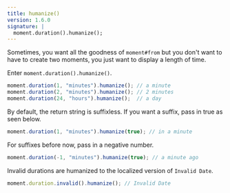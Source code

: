 ```yaml
---
title: humanize()
version: 1.6.0
signature: |
  moment.duration().humanize();
---
```



Sometimes, you want all the goodness of `moment#from` but you don't want to have to create two moments, you just want to display a length of time.

Enter `moment.duration().humanize()`.

```javascript
moment.duration(1, "minutes").humanize(); // a minute
moment.duration(2, "minutes").humanize(); // 2 minutes
moment.duration(24, "hours").humanize();  // a day
```

By default, the return string is suffixless. If you want a suffix, pass in true as seen below.

```javascript
moment.duration(1, "minutes").humanize(true); // in a minute
```

For suffixes before now, pass in a negative number.

```javascript
moment.duration(-1, "minutes").humanize(true); // a minute ago
```

Invalid durations are humanized to the localized version of `Invalid Date`.

```javascript
moment.duration.invalid().humanize(); // Invalid Date
```

